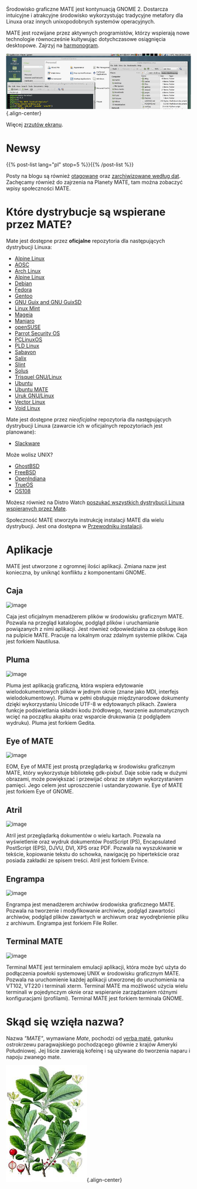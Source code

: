 <!--
.. title: Środowisko graficzne MATE
.. slug: index
.. date: 2013-10-31 12:29:57
.. tags: About,Applications,Screenshots
.. link: 
.. description:
-->

Środowisko graficzne MATE jest kontynuacją GNOME 2. Dostarcza intuicyjne
i atrakcyjne środowisko wykorzystując tradycyjne metafory dla Linuxa
oraz innych unixopodobnych systemów operacyjnych.

MATE jest rozwijane przez aktywnych programistów, którzy wspierają nowe
technologie równocześnie kultywując dotychczasowe osiągnięcia
desktopowe. Zajrzyj na
[harmonogram](https://wiki.mate-desktop.org/#!pages/roadmap.md).

![image](/screens/screenshot.jpg){.align-center}

Więcej [zrzutów ekranu](gallery/1.22/).

Newsy
=====

{{% post-list lang="pl" stop=5 %}}{{% /post-list %}}

Posty na blogu są również [otagowane](tags/) oraz [zarchiwizowane według
dat](archive/). Zachęcamy również do zajrzenia na Planety MATE, tam
można zobaczyć wpisy społeczności MATE.

Które dystrybucje są wspierane przez MATE?
==========================================

Mate jest dostępne przez **oficjalne** repozytoria dla następujących
dystrybucji Linuxa:

-   [Alpine Linux](https://www.alpinelinux.org/)
-   [AOSC](https://aosc.io/)
-   [Arch Linux](https://www.archlinux.org)
-   [Alpine Linux](https://www.alpinelinux.org/)
-   [Debian](https://www.debian.org/)
-   [Fedora](https://www.fedoraproject.org/)
-   [Gentoo](https://www.gentoo.org/)
-   [GNU Guix and GNU GuixSD](https://gnu.org/s/guix)
-   [Linux Mint](https://linuxmint.com/)
-   [Mageia](https://www.mageia.org/en/)
-   [Manjaro](https://manjaro.org/)
-   [openSUSE](https://www.opensuse.org/)
-   [Parrot Security OS](https://www.parrotsec.org/)
-   [PCLinuxOS](https://www.pclinuxos.com/get-pclinuxos/mate/)
-   [PLD Linux](https://www.pld-linux.org/)
-   [Sabayon](https://www.sabayon.org/)
-   [Salix](https://www.salixos.org/)
-   [Slint](https://slint.fr)
-   [Solus](https://getsol.us/)
-   [Trisquel GNU/Linux](https://trisquel.info/)
-   [Ubuntu](https://www.ubuntu.com/)
-   [Ubuntu MATE](https://www.ubuntu-mate.org/)
-   [Uruk GNU/Linux](https://urukproject.org/dist/)
-   [Vector Linux](http://vectorlinux.com/)
-   [Void Linux](https://www.voidlinux.org/)

Mate jest dostępne przez *nieoficjalne* repozytoria dla następujących
dystrybucji Linuxa (zawarcie ich w oficjalnych repozytoriach jest
planowane):

-   [Slackware](http://www.slackware.com/)

Może wolisz UNIX?

-   [GhostBSD](https://ghostbsd.org/)
-   [FreeBSD](https://freebsd.org/)
-   [OpenIndiana](https://www.openindiana.org)
-   [TrueOS](https://www.trueos.org/)
-   [OS108](https://OS108.org/)

Możesz również na Distro Watch [poszukać wszystkich dystrybucji Linuxa
wspieranych przez
Mate](https://distrowatch.org/search.php?desktop=MATE#distrosearch).

Społeczność MATE stworzyła instrukcję instalacji MATE dla wielu
dystrybucji. Jest ona dostępna w [Przewodniku
instalacji](https://wiki.mate-desktop.org/#!pages/download.md).

Aplikacje
=========

MATE jest utworzone z ogromnej ilości aplikacji. Zmiana nazw jest
konieczna, by uniknąć konfliktu z komponentami GNOME.

Caja
----

![image](/assets/img/mate/caja.png)

Caja jest oficjalnym menadżerem plików w środowisku graficznym MATE.
Pozwala na przegląd katalogów, podgląd plików i uruchamianie powiązanych
z nimi aplikacji. Jest również odpowiedzialna za obsługę ikon na
pulpicie MATE. Pracuje na lokalnym oraz zdalnym systemie plików. Caja
jest forkiem Nautilusa.

Pluma
-----

![image](/assets/img/mate/pluma.png)

Pluma jest aplikacją graficzną, która wspiera edytowanie
wielodokumentowych plików w jednym oknie (znane jako MDI, interfejs
wielodokumentowy). Pluma w pełni obsługuje międzynarodowe dokumenty
dzięki wykorzystaniu Unicode UTF-8 w edytowanych plikach. Zawiera
funkcje podświetlania składni kodu źródłowego, tworzenie automatycznych
wcięć na początku akapitu oraz wsparcie drukowania (z podglądem
wydruku). Pluma jest forkiem Gedita.

Eye of MATE
-----------

![image](/assets/img/mate/eom.png)

EOM, Eye of MATE jest prostą przeglądarką w środowisku graficznym MATE,
który wykorzystuje bibliotekę gdk-pixbuf. Daje sobie radę w dużymi
obrazami, może powiększać i przewijać obraz ze stałym wykorzystaniem
pamięci. Jego celem jest uproszczenie i ustandaryzowanie. Eye of MATE
jest forkiem Eye of GNOME.

Atril
-----

![image](/assets/img/mate/atril.png)

Atril jest przeglądarką dokumentów o wielu kartach. Pozwala na
wyświetlenie oraz wydruk dokumentów PostScript (PS), Encapsulated
PostScript (EPS), DJVU, DVI, XPS oraz PDF. Pozwala na wyszukiwanie w
tekście, kopiowanie tekstu do schowka, nawigację po hipertekście oraz
posiada zakładki ze spisem treści. Atril jest forkiem Evince.

Engrampa
--------

![image](/assets/img/mate/engrampa.png)

Engrampa jest menadżerem archiwów środowiska graficznego MATE. Pozwala
na tworzenie i modyfikowanie archiwów, podgląd zawartości archiwów,
podgląd plików zawartych w archiwum oraz wyodrębnienie pliku z archiwum.
Engrampa jest forkiem File Roller.

Terminal MATE
-------------

![image](/assets/img/mate/terminal.png)

Terminal MATE jest terminalem emulacji aplikacji, która może być użyta
do podłączenia powłoki systemowej UNIX w środowisku graficznym MATE.
Pozwala na uruchomienie każdej aplikacji utworzonej do uruchomienia na
VT102, VT220 i terminali xterm. Terminal MATE ma możliwość użycia wielu
terminali w pojedynczym oknie oraz wspieranie zarządzaniem różnymi
konfiguracjami (profilami). Terminal MATE jest forkiem terminala GNOME.

Skąd się wzięła nazwa?
======================

Nazwa *\"MATE\"*, wymawiane *Mate*, pochodzi od [yerba
maté](https://pl.wikipedia.org/wiki/Yerba_mate), gatunku ostrokrzewu
paragwajskiego pochodzącego głównie z krajów Ameryki Południowej. Jej
liście zawierają kofeinę i są używane do tworzenia naparu i napoju
zwanego mate.

![image](/assets/img/mate/yerba.jpg){.align-center}
